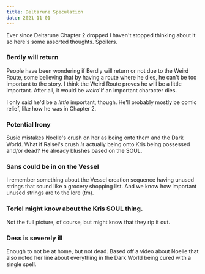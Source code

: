```yaml
---
title: Deltarune Speculation
date: 2021-11-01
---
```


Ever since Deltarune Chapter 2 dropped I haven't stopped thinking about it so here's some assorted thoughts. Spoilers.

### Berdly will return

People have been wondering if Berdly will return or not due to the Weird Route, some believing that by having a route where he dies, he can't be too important to the story. I think the Weird Route proves he will be a little important. After all, it would be _weird_ if an important character dies.

I only said he'd be a _little_ important, though. He'll probably mostly be comic relief, like how he was in Chapter 2.

### Potential Irony

Susie mistakes Noelle's crush on her as being onto them and the Dark World. What if Ralsei's crush _is_ actually being onto Kris being possessed and/or dead? He already blushes based on the SOUL.

### Sans could be in on the Vessel

I remember something about the Vessel creation sequence having unused strings that sound like a grocery shopping list. And we know how important unused strings are to the lore (tm).

### Toriel might know about the Kris SOUL thing.

Not the full picture, of course, but might know that they rip it out.

### Dess is severely ill

Enough to not be at home, but not dead. Based off a video about Noelle that also noted her line about everything in the Dark World being cured with a single spell.
